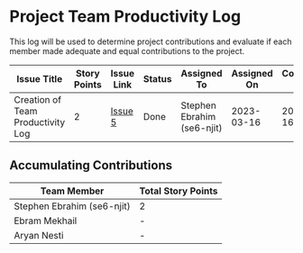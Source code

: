# Project Team Productivity Log

This log will be used to determine project contributions and evaluate if each
member made adequate and equal contributions to the project.

| Issue Title                       | Story Points | Issue Link                                                                         | Status | Assigned To                | Assigned On | Completed On | Category      | Status Notes                      |
| --------------------------------- | ------------ | ---------------------------------------------------------------------------------- | ------ | -------------------------- | ----------- | ------------ | ------------- | --------------------------------- |
| Creation of Team Productivity Log | 2            | [Issue 5](https://github.com/se6-njit/mywebclass-simulation-intermediate/issues/5) | Done   | Stephen Ebrahim (se6-njit) | 2023-03-16  | 2023-03-16   | Documentation | Initializing the productivity log |

## Accumulating Contributions

| Team Member                | Total Story Points |
| -------------------------- | ------------------ |
| Stephen Ebrahim (se6-njit) | 2                  |
| Ebram Mekhail              | -                  |
| Aryan Nesti                | -                  |
